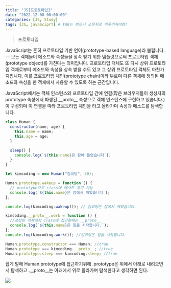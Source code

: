 ```yaml
---
title: "JS[프로토타입]"
date: "2022-12-08 00:00:00"
categories: [JS, Study]
tags: [JS, javaSciprt] # TAG는 반드시 소문자로 이루어져야함!
---
```


> 프로토타입

JavaScript는 흔히 프로토타입 기반 언어(prototype-based language)라 불립니다.— 모든 객체들이 메소드와 속성들을 상속 받기 위한 템플릿으로써 프로토타입 객체(prototype object)를 가진다는 의미입니다. 프로토타입 객체도 또 다시 상위 프로토타입 객체로부터 메소드와 속성을 상속 받을 수도 있고 그 상위 프로토타입 객체도 마찬가지입니다. 이를 프로토타입 체인(prototype chain)이라 부르며 다른 객체에 정의된 메소드와 속성을 한 객체에서 사용할 수 있도록 하는 근간입니다.

JavaScript에서는 객체 인스턴스와 프로토타입 간에 연결(많은 브라우저들이 생성자의 prototype 속성에서 파생된 \_\_proto\_\_ 속성으로 객체 인스턴스에 구현하고 있습니다.)이 구성되며 이 연결을 따라 프로토타입 체인을 타고 올라가며 속성과 메소드를 탐색합니다.

```javascript
class Human {
  constructor(name, age) {
    this.name = name;
    this.age = age;
  }

  sleep() {
    console.log(`${this.name}은 잠에 들었습니다`);
  }
}

let kimcoding = new Human("김코딩", 30);

Human.prototype.wakeup = function () {
  // prototype으로 class에 메서드 추가 가능
  console.log(`${this.name}은 잠에서 깨었습니다`);
};

console.log(kimcoding.wakeup()); // 김코딩은 잠에서 깨었습니다.

kimcoding.__proto__.work = function () {
  //생성된 객체에서 class에 접근할때는 __proto__
  console.log(`${this.name}은 일을 시작합니다.`);
};
console.log(kimcoding.work()); //김코딩은 일을 시작합니다.

Human.prototype.constructor === Human; //true
Human.prototype === kimcoding.__proto__; //true
Human.prototype.sleep === kimcoding.sleep; //true
```

쉽게 말해 Human.prototype에 접근하기위해
.prototype은 위에서 아래로 내려오면서 탐색하고
.\_\_proto\_\_는 아래에서 위로 올라가며 탐색한다고 생각하면 된다.

![](https://velog.velcdn.com/images/jmoon/post/33c52c0e-6d65-423e-bc4a-959b73a9d2c2/image.png)
